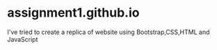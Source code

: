 # assignment1.github.io

I've tried to create a replica of website using Bootstrap,CSS,HTML and JavaScript
